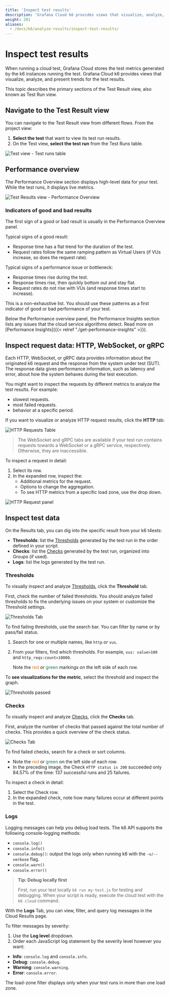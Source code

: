 ```yaml
---
title: 'Inspect test results'
description: 'Grafana Cloud k6 provides views that visualize, analyze, and present trends for the test results. This topic describes the primary sections of the Test Result view.'
weight: 201
aliases:
  - /docs/k6/analyze-results/inspect-test-results/
---
```


# Inspect test results

When running a cloud test, Grafana Cloud stores the test metrics generated by the k6 instances running the test. Grafana Cloud k6 provides views that visualize, analyze, and present trends for the test results. 

This topic describes the primary sections of the Test Result view, also known as Test Run view.

## Navigate to the Test Result view

You can navigate to the Test Result view from different flows. From the project view:

1. **Select the test** that want to view its test run results.
2. On the Test view, **select the test run** from the Test Runs table.

![Test view - Test runs table](/media/docs/k6/screenshot-grafana-cloud-dashboard-test-runs.png)

## Performance overview

The Performance Overview section displays high-level data for your test. While the test runs, it displays live metrics.

![Test Results view - Performance Overview](/media/docs/k6/screenshot-grafana-cloud-results-performance-overview.png)

### Indicators of good and bad results

The first sign of a good or bad result is usually in the Performance Overview panel.

Typical signs of a good result:

- Response time has a flat trend for the duration of the test.
- Request rates follow the same ramping pattern as Virtual Users (if VUs increase, so does the request rate).

Typical signs of a performance issue or bottleneck:

- Response times rise during the test.
- Response times rise, then quickly bottom out and stay flat.
- Request rates do not rise with VUs (and response times start to increase).

This is a non-exhaustive list. You should use these patterns as a first indicator of good or bad performance of your test.

Below the Performance overview panel, the Performance Insights section lists any issues that the cloud service algorithms detect. Read more on [Performance Insights]({{< relref "./get-performance-insights" >}}).

## Inspect request data: HTTP, WebSocket, or gRPC

Each HTTP, WebSocket, or gRPC data provides information about the originated k6 request and the response from the system under test (SUT). The response data gives performance information, such as latency and error, about how the system behaves during the test execution.

You might want to inspect the requests by different metrics to analyze the test results. For example:
 - slowest requests.
 - most failed requests.
 - behavior at a specific period.

If you want to visualize or analyze HTTP request results, click the **HTTP** tab: 

![HTTP Requests Table](/media/docs/k6/screenshot-grafana-cloud-http-requests-table.png)

> The WebSocket and gRPC tabs are available if your test run contains requests towards a WebSocket or a gRPC service, respectively. Otherwise, they are inaccessible.

To inspect a request in detail:
1. Select its row.
2. In the expanded row, inspect the:
    - Additional metrics for the request.
    - Options to change the aggregation.
    - To see HTTP metrics from a specific load zone, use the drop down.

![HTTP Request panel](/media/docs/k6/screenshot-grafana-cloud-http-request.png)

## Inspect test data

On the Results tab, you can dig into the specific result from your k6 t4ests:

- **Thresholds**: list the [Thresholds](https://k6.io/docs/using-k6/thresholds/) generated by the test run in the order defined in your script.
- **Checks**: list the [Checks](https://k6.io/docs/using-k6/checks/) generated by the test run, organized into Groups (if used).
- **Logs**: list the logs generated by the test run.

### Thresholds

To visually inspect and analyze [Thresholds](https://k6.io/docs/using-k6/thresholds/), click the **Threshold** tab.

First, check the number of failed thresholds. You should analyze failed thresholds to fix the underlying issues on your system or customize the Threshold settings.

![Thresholds Tab](/media/docs/k6/thresholds-failed.png)

To find failing thresholds, use the search bar. You can filter by name or by pass/fail status.

1. Search for one or multiple names, like `http` or `vus`.
1. From your filters, find which thresholds. For example, `vus: value>100` and `http_reqs:count>10000`.

   Note the <span style="color:RGB(209, 122, 14)">red</span> or <span style="color:RGB(26, 127, 75)">green</span> markings on the left side of each row.

To **see visualizations for the metric**, select the threshold and inspect the graph. 

![Thresholds passed](/media/docs/k6/thresholds-tab.png)

### Checks

To visually inspect and analyze [Checks](https://k6.io/docs/using-k6/checks/), click the **Checks** tab.

First, analyze the number of checks that passed against the total number of checks. This provides a quick overview of the check status.

![Checks Tab](/media/docs/k6/checks-tab.png)

To find failed checks, search for a check or sort columns.
  - Note the <span style="color:RGB(209, 122, 14)">red</span> or <span style="color:RGB(26, 127, 75)">green</span> on the left side of each row.
  - In the preceding image, the Check `HTTP status is 200` succeeded only 84.57% of the time: 137 successful runs and 25 failures.

To inspect a check in detail:
1. Select the Check row.
1. In the expanded check, note how many failures occur at different points in the test.

### Logs

Logging messages can help you debug load tests. The k6 API supports the following console-logging methods:

- `console.log()`
- `console.info()`
- `console.debug()`: output the logs only when running k6 with the `-v/--verbose` flag.
- `console.warn()`
- `console.error()`


> **Tip: Debug locally first**
>
> First, run your test locally `k6 run my-test.js` for testing and debugging. When your script is ready, execute the cloud test with the `k6 cloud` command.

With the **Logs** Tab, you can view, filter, and query log messages in the Cloud Results page.

To filter messages by severity:
1. Use the **Log level** dropdown.
1. Order each JavaScript log statement by the severity level however you want:

  - **Info**: `console.log` and `console.info`.
  - **Debug**: `console.debug`.
  - **Warning**: `console.warning`.
  - **Error**: `console.error`.

The load-zone filter displays only when your test runs in more than one load zone.